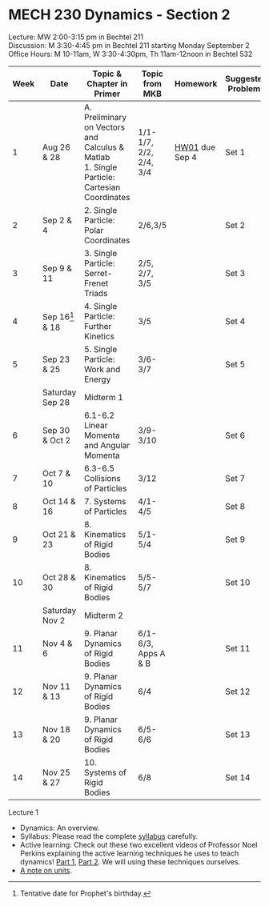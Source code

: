 # MECH 230 Dynamics - Section 2


Lecture: MW 2:00-3:15 pm in Bechtel 211\
Discussion: M 3:30-4:45 pm in Bechtel 211 starting Monday September 2\
Office Hours: M 10-11am, W 3:30-4:30pm, Th 11am-12noon in Bechtel 532

| Week | Date | Topic & Chapter in Primer | Topic from MKB | Homework | Suggested Problems |
| ---- | ------- |-------------------------- | ------- |-------- | ------- |
| 1 | Aug 26 & 28 | A. Preliminary on Vectors and Calculus & Matlab <br> 1. Single Particle: Cartesian Coordinates | 1/1-1/7, 2/2, 2/4, 3/4 | [HW01](MECH230_HW01.pdf) due Sep 4 | Set 1 |
| 2 | Sep 2 & 4 | 2. Single Particle: Polar Coordinates | 2/6,3/5 |  | Set 2 |
| 3 | Sep 9 & 11 | 3. Single Particle: Serret-Frenet Triads | 2/5, 2/7, 3/5 |  | Set 3 |
| 4 | Sep 16[^1] & 18 | 4. Single Particle: Further Kinetics | 3/5 |  | Set 4 |
| 5 | Sep 23 & 25 | 5. Single Particle: Work and Energy | 3/6-3/7 | | Set 5 |
| | Saturday Sep 28 | Midterm 1 |
| 6 | Sep 30 & Oct 2 | 6.1-6.2 Linear Momenta and Angular Momenta | 3/9-3/10 |  | Set 6 |
| 7 | Oct 7 & 10 | 6.3-6.5 Collisions of Particles | 3/12 |  | Set 7 |
| 8 | Oct 14 & 16 | 7. Systems of Particles | 4/1-4/5 |  | Set 8 |
| 9 | Oct 21 & 23 | 8. Kinematics of Rigid Bodies | 5/1-5/4 |  | Set 9 |
| 10 | Oct 28 & 30 | 8. Kinematics of Rigid Bodies | 5/5-5/7 |  | Set 10 |
| | Saturday Nov 2 | Midterm 2
| 11 | Nov 4 & 6 | 9. Planar Dynamics of Rigid Bodies | 6/1-6/3, Apps A & B |  | Set 11 |
| 12 | Nov 11 & 13 | 9. Planar Dynamics of Rigid Bodies | 6/4 |  | Set 12 |
| 13 | Nov 18 & 20 | 9. Planar Dynamics of Rigid Bodies | 6/5-6/6 |  | Set 13 |
| 14 | Nov 25 & 27 | 10. Systems of Rigid Bodies | 6/8 |  | Set 14 |

[^1]: Tentative date for Prophet's birthday.


Lecture 1
- Dynamics: An overview.
- Syllabus: Please read the complete [syllabus]() carefully.
- Active learning: Check out these two excellent videos of Professor Noel Perkins explaining the active learning techniques he uses to teach dynamics! [Part 1](https://www.youtube.com/watch?v=wHEys-JHeb8), [Part 2](https://www.youtube.com/watch?v=96j69u4v-wE). We will using these techniques ourselves.
- [A note on units](Note_on_Units.pdf).



